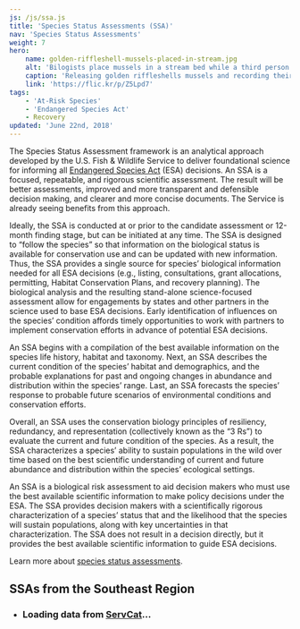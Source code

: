 ```yaml
---
js: /js/ssa.js
title: 'Species Status Assessments (SSA)'
nav: 'Species Status Assessments'
weight: 7
hero:
    name: golden-riffleshell-mussels-placed-in-stream.jpg
    alt: 'Bilogists place mussels in a stream bed while a third person records information in a notebook.'
    caption: 'Releasing golden riffleshells mussels and recording their location. Photo by Gary Peeples, USFWS.'
    link: 'https://flic.kr/p/Z5Lpd7'
tags:
    - 'At-Risk Species'
    - 'Endangered Species Act'
    - Recovery
updated: 'June 22nd, 2018'
---
```


The Species Status Assessment framework is an analytical approach developed by the U.S. Fish & Wildlife Service to deliver foundational science for informing all [Endangered Species Act](/endangered-species-act) (ESA) decisions. An SSA is a focused, repeatable, and rigorous scientific assessment. The result will be better assessments, improved and more transparent and defensible decision making, and clearer and more concise documents. The Service is already seeing benefits from this approach.

Ideally, the SSA is conducted at or prior to the candidate assessment or 12-month finding stage, but can be initiated at any time. The SSA is designed to “follow the species” so that information on the biological status is available for conservation use and can be updated with new information. Thus, the SSA provides a single source for species’ biological information needed for all ESA decisions (e.g., listing, consultations, grant allocations, permitting, Habitat Conservation Plans, and recovery planning). The biological analysis and the resulting stand-alone science-focused assessment allow for engagements by states and other partners in the science used to base ESA decisions. Early identification of influences on the species’ condition affords timely opportunities to work with partners to implement conservation efforts in advance of potential ESA decisions.

An SSA begins with a compilation of the best available information on the species life history, habitat and taxonomy. Next, an SSA describes the current condition of the species’ habitat and demographics, and the probable explanations for past and ongoing changes in abundance and distribution within the species’ range. Last, an SSA forecasts the species’ response to probable future scenarios of environmental conditions and conservation efforts.

Overall, an SSA uses the conservation biology principles of resiliency, redundancy, and representation (collectively known as the “3 Rs”) to evaluate the current and future condition of the species. As a result, the SSA characterizes a species’ ability to sustain populations in the wild over time based on the best scientific understanding of current and future abundance and distribution within the species’ ecological settings.

An SSA is a biological risk assessment to aid decision makers who must use the best available scientific information to make policy decisions under the ESA. The SSA provides decision makers with a scientifically rigorous characterization of a species’ status that and the likelihood that the species will sustain populations, along with key uncertainties in that characterization. The SSA does not result in a decision directly, but it provides the best available scientific information to guide ESA decisions.

Learn more about [species status assessments](https://www.fws.gov/endangered/improving_esa/ssa.html).

## SSAs from the Southeast Region

<ul class="card-list">
  <li class="loading">
    <div class="spinner1">
      <div class="rect1"></div>
      <div class="rect2"></div>
      <div class="rect3"></div>
      <div class="rect4"></div>
      <div class="rect5"></div>
    </div>
    <h3>Loading data from <a href="https://ecos.fws.gov/ServCat/Reference/Profile/75903" target="_blank">ServCat</a>...</h3>
  </li>
</ul>
